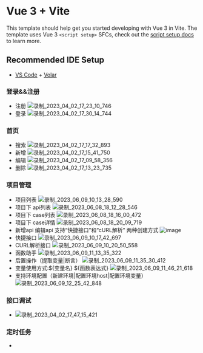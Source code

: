 # Vue 3 + Vite

This template should help get you started developing with Vue 3 in Vite. The template uses Vue 3 `<script setup>` SFCs, check out the [script setup docs](https://v3.vuejs.org/api/sfc-script-setup.html#sfc-script-setup) to learn more.

## Recommended IDE Setup

- [VS Code](https://code.visualstudio.com/) + [Volar](https://marketplace.visualstudio.com/items?itemName=Vue.volar)

### 登录&&注册
  - 注册
  ![录制_2023_04_02_17_23_10_746](https://user-images.githubusercontent.com/48465237/229344280-57b54b10-e17e-4b15-b1db-d0e61b850088.gif)
  - 登录
  ![录制_2023_04_02_17_30_14_744](https://user-images.githubusercontent.com/48465237/229344554-1710d889-baa2-4569-8050-a01ca28882ce.gif)


### 首页
  - 搜索
  ![录制_2023_04_02_17_17_32_893](https://user-images.githubusercontent.com/48465237/229343953-3c75a4b6-760c-4d33-b6b7-069fd9825e09.gif)
  - 新增
  ![录制_2023_04_02_17_15_41_750](https://user-images.githubusercontent.com/48465237/229343788-f6fbaf20-9bba-4feb-bc01-a9b2534e29cd.gif)
  - 编辑
  ![录制_2023_04_02_17_09_58_356](https://user-images.githubusercontent.com/48465237/229343604-ab049dbd-32bd-4ac0-9a5b-195047322e0b.gif)
  - 删除
  ![录制_2023_04_02_17_13_23_735](https://user-images.githubusercontent.com/48465237/229343709-f315c242-38cc-49cf-b133-aa9e4ba76e5d.gif)



### 项目管理
  - 项目列表
  ![录制_2023_06_09_10_13_28_590](https://github.com/shiqi-1989/frontends/assets/48465237/cebbfec5-c1ca-476d-b8e0-95e21c424256)
  - 项目下  api列表 
   ![录制_2023_06_08_18_12_28_546](https://github.com/shiqi-1989/frontends/assets/48465237/a937a29a-1412-4b8c-b9d9-5f90cc899e29)
   - 项目下 case列表
   ![录制_2023_06_08_18_16_00_472](https://github.com/shiqi-1989/frontends/assets/48465237/7582abfb-8b1b-4393-b72b-3e16d8df7d3d)
   - 项目下 case详情
   ![录制_2023_06_08_18_20_09_719](https://github.com/shiqi-1989/frontends/assets/48465237/3ebed23b-27fe-41fb-96e7-66e097a7cbae)
  - 新增api 编辑api 支持“快捷接口”和“cURL解析” 两种创建方式
  ![image](https://user-images.githubusercontent.com/48465237/229175504-fbf2f5f3-4906-47ee-8d1b-ed3cd78d940a.png)
  - 快捷接口
  ![录制_2023_06_09_10_17_42_697](https://github.com/shiqi-1989/frontends/assets/48465237/6076db45-671e-4145-ab75-d0ecce057778)
  - CURL解析接口
  ![录制_2023_06_09_10_20_50_558](https://github.com/shiqi-1989/frontends/assets/48465237/78187a4b-2907-426f-b81c-45120fd4ea5a)
  - 函数助手
  ![录制_2023_06_09_11_13_35_322](https://github.com/shiqi-1989/frontends/assets/48465237/d06f532d-8a9e-4380-b35b-06f4da7c790b)
  - 后置操作（提取变量|断言）
  ![录制_2023_06_09_11_35_30_412](https://github.com/shiqi-1989/frontends/assets/48465237/8deaeaea-5bac-46aa-9150-2c888363866f)
  - 变量使用方式:${变量名}  ${函数表达式}
  ![录制_2023_06_09_11_46_21_618](https://github.com/shiqi-1989/frontends/assets/48465237/07f96ff2-7c7a-404e-b847-ad6750b6b17b)
  - 支持环境配置（新建环境|配置环境host|配置环境变量）
  ![录制_2023_06_09_12_25_42_848](https://github.com/shiqi-1989/frontends/assets/48465237/66e330f1-479a-41f1-b738-3fd5b149461f)

### 接口调试
  - ![录制_2023_04_02_17_47_15_421](https://user-images.githubusercontent.com/48465237/229347542-d4e01c90-3095-494f-ad6b-d41219b10e97.gif)

### 定时任务
  - 
